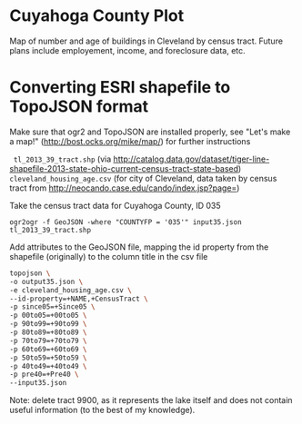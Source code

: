 Cuyahoga County Plot
====================

Map of number and age of buildings in Cleveland by census tract. Future plans include employement, income, and foreclosure data, etc.


# Converting ESRI shapefile to TopoJSON format

Make sure that ogr2 and TopoJSON are installed properly, see "Let's make a map!" (http://bost.ocks.org/mike/map/) for further instructions



 ``` tl_2013_39_tract.shp``` (via http://catalog.data.gov/dataset/tiger-line-shapefile-2013-state-ohio-current-census-tract-state-based)
 ``` cleveland_housing_age.csv ``` (for city of Cleveland, data taken by census tract from http://neocando.case.edu/cando/index.jsp?page=)
  
  
Take the census tract data for Cuyahoga County, ID 035

``` ogr2ogr -f GeoJSON -where "COUNTYFP = '035'" input35.json tl_2013_39_tract.shp ```

Add attributes to the GeoJSON file, mapping the id property from the shapefile (originally) to the column title in the csv file

```bash 
topojson \
-o output35.json \
-e cleveland_housing_age.csv \
--id-property=+NAME,+CensusTract \
-p since05=+Since05 \
-p 00to05=+00to05 \
-p 90to99=+90to99 \
-p 80to89=+80to89 \
-p 70to79=+70to79 \
-p 60to69=+60to69 \
-p 50to59=+50to59 \
-p 40to49=+40to49 \
-p pre40=+Pre40 \
--input35.json 
```

Note: delete tract 9900, as it represents the lake itself and does not contain useful information (to the best of my knowledge).
